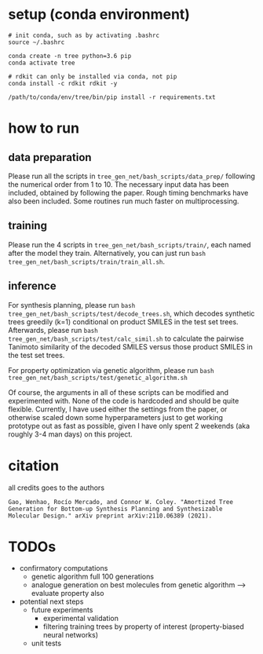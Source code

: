 # setup (conda environment)
```
# init conda, such as by activating .bashrc
source ~/.bashrc

conda create -n tree python=3.6 pip
conda activate tree

# rdkit can only be installed via conda, not pip
conda install -c rdkit rdkit -y

/path/to/conda/env/tree/bin/pip install -r requirements.txt
```

# how to run
## data preparation
Please run all the scripts in `tree_gen_net/bash_scripts/data_prep/` following the numerical order from 1 to 10. The necessary input data has been included, obtained by following the paper. Rough timing benchmarks have also been included. Some routines run much faster on multiprocessing.

## training
Please run the 4 scripts in `tree_gen_net/bash_scripts/train/`, each named after the model they train. Alternatively, you can just run `bash tree_gen_net/bash_scripts/train/train_all.sh`.

## inference
For synthesis planning, please run `bash tree_gen_net/bash_scripts/test/decode_trees.sh`, which decodes synthetic trees greedily (k=1) conditional on product SMILES in the test set trees. Afterwards, please run `bash tree_gen_net/bash_scripts/test/calc_simil.sh` to calculate the pairwise Tanimoto similarity of the decoded SMILES versus those product SMILES in the test set trees.

For property optimization via genetic algorithm, please run `bash tree_gen_net/bash_scripts/test/genetic_algorithm.sh`

Of course, the arguments in all of these scripts can be modified and experimented with. None of the code is hardcoded and should be quite flexible. Currently, I have used either the settings from the paper, or otherwise scaled down some hyperparameters just to get working prototype out as fast as possible, given I have only spent 2 weekends (aka roughly 3-4 man days) on this project.

# citation
all credits goes to the authors
```
Gao, Wenhao, Rocío Mercado, and Connor W. Coley. "Amortized Tree Generation for Bottom-up Synthesis Planning and Synthesizable Molecular Design." arXiv preprint arXiv:2110.06389 (2021).
```

# TODOs
- confirmatory computations
    - genetic algorithm full 100 generations
    - analogue generation on best molecules from genetic algorithm --> evaluate property also
- potential next steps
    - future experiments
        - experimental validation
        - filtering training trees by property of interest (property-biased neural networks)
    - unit tests